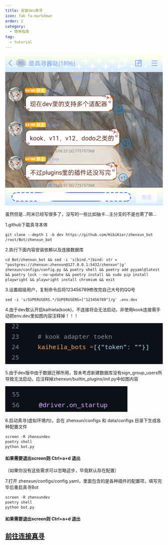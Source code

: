 ```yaml
---
title: 安装dev真寻
icon: fab fa-markdown
order: 2
category:
  - 使用指南
tag:
  - tutorial
---
```


![dev真寻](../../Img/安装真寻/dev真寻.png)

虽然但是...阿米已经写很多了，没写的一些比如抽卡...主分支的不是也寄了嘛...
    
1.github下载真寻本体

```
git clone --depth 1 -b dev https://github.com/HibiKier/zhenxun_bot /root/Bot/zhenxun_bot
```

2.执行下面内容安装依赖以及连接数据库

```
cd Bot/zhenxun_bot && sed -i 's|bind.*|bind: str = "postgres://zhenxun:zhenxun@127.0.0.1:5432/zhenxun"|g' zhenxun/configs/config.py && poetry shell && poetry add pyyaml@latest && poetry lock --no-update && poetry install && sudo pip install playwright && playwright install chromium && exit
```

3.设置超级用户，复制命令后将123456789修改完自己大号的QQ号

```
sed -i 's/SUPERUSERS.*/SUPERUSERS=["123456789"]/g' .env.dev
```

4.由于dev默认开启kaihiela(kook)，不连接将会无法启动，非使用kook连接需手动把env.dev里如图内容注释掉！！！

![kainhiela](../../Img/安装真寻/kook问题.png)

5.由于dev版中由于数据迁移所用，暂未考虑新建数据库没有sign_group_users所导致无法启动，应注释掉zhenxun/builtin_plugins/_init_.py中如图内容

![sign_group_users](../../Img/安装真寻/数据库表.png)

6.启动真寻(虚拟环境内)，会在 zhenxun/configs 和 data/configs 目录下生成各种配置文件

```
screen -R zhenxundev
poetry shell
python bot.py
```

#### 如果需要退出screen则 Ctrl+a+d 退出

（如果你没有这些需求可以忽略这步，毕竟默认存在配置）

7.打开 zhenxun/configs/config.yaml，里面包含的是各种插件的配置项，填写完毕后重启真寻Bot

```
screen -R zhenxundev
poetry shell
python bot.py
```

#### 如果需要退出screen则 Ctrl+a+d 退出

## [ 前往连接真寻](../../连接zhenxun_bot/)
